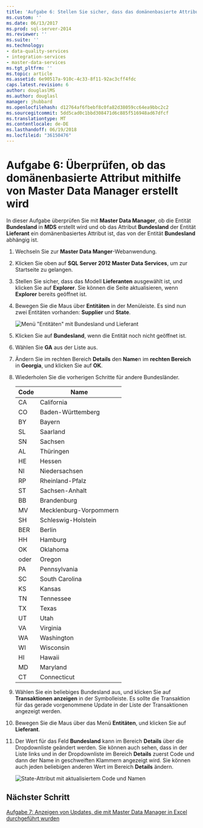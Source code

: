 ```yaml
---
title: 'Aufgabe 6: Stellen Sie sicher, dass das domänenbasierte Attribut erstellt wird, mithilfe von Master Data Manager | Microsoft Docs'
ms.custom: ''
ms.date: 06/13/2017
ms.prod: sql-server-2014
ms.reviewer: ''
ms.suite: ''
ms.technology:
- data-quality-services
- integration-services
- master-data-services
ms.tgt_pltfrm: ''
ms.topic: article
ms.assetid: 6e90517a-910c-4c33-8f11-92ac3cff4fdc
caps.latest.revision: 6
author: douglaslMS
ms.author: douglasl
manager: jhubbard
ms.openlocfilehash: d12764af6fbebf8c0fa82d38059cc64ea9bbc2c2
ms.sourcegitcommit: 5dd5cad0c1bbd308471d6c885f516948ad67dfcf
ms.translationtype: MT
ms.contentlocale: de-DE
ms.lasthandoff: 06/19/2018
ms.locfileid: "36150476"
---
```

# <a name="task-6-verify-that-the-domain-based-attribute-is-created-using-master-data-manager"></a>Aufgabe 6: Überprüfen, ob das domänenbasierte Attribut mithilfe von Master Data Manager erstellt wird
  In dieser Aufgabe überprüfen Sie mit **Master Data Manager**, ob die Entität **Bundesland** in **MDS** erstellt wird und ob das Attribut **Bundesland** der Entität **Lieferant** ein domänenbasiertes Attribut ist, das von der Entität **Bundesland** abhängig ist.  
  
1.  Wechseln Sie zur **Master Data Manger**-Webanwendung.  
  
2.  Klicken Sie oben auf **SQL Server 2012 Master Data Services**, um zur Startseite zu gelangen.  
  
3.  Stellen Sie sicher, dass das Modell **Lieferanten** ausgewählt ist, und klicken Sie auf **Explorer**. Sie können die Seite aktualisieren, wenn **Explorer** bereits geöffnet ist.  
  
4.  Bewegen Sie die Maus über **Entitäten** in der Menüleiste. Es sind nun zwei Entitäten vorhanden: **Supplier** und **State**.  
  
     ![Menü "Entitäten" mit Bundesland und Lieferant](../../2014/tutorials/media/et-verifythatthedbaiscreatedusingmdm-01.jpg "Menü \"Entitäten\" mit Bundesland und Lieferant")  
  
5.  Klicken Sie auf **Bundesland**, wenn die Entität noch nicht geöffnet ist.  
  
6.  Wählen Sie **GA** aus der Liste aus.  
  
7.  Ändern Sie im rechten Bereich **Details** den **Name**n im **rechten Bereich** in **Georgia**, und klicken Sie auf **OK**.  
  
8.  Wiederholen Sie die vorherigen Schritte für andere Bundesländer.  
  
    |Code|Name|  
    |----------|----------|  
    |CA|California|  
    |CO|Baden-Württemberg|  
    |BY|Bayern|  
    |SL|Saarland|  
    |SN|Sachsen|  
    |AL|Thüringen|  
    |HE|Hessen|  
    |NI|Niedersachsen|  
    |RP|Rheinland-Pfalz|  
    |ST|Sachsen-Anhalt|  
    |BB|Brandenburg|  
    |MV|Mecklenburg-Vorpommern|  
    |SH|Schleswig-Holstein|  
    |BER|Berlin|  
    |HH|Hamburg|  
    |OK|Oklahoma|  
    |oder|Oregon|  
    |PA|Pennsylvania|  
    |SC|South Carolina|  
    |KS|Kansas|  
    |TN|Tennessee|  
    |TX|Texas|  
    |UT|Utah|  
    |VA|Virginia|  
    |WA|Washington|  
    |WI|Wisconsin|  
    |HI|Hawaii|  
    |MD|Maryland|  
    |CT|Connecticut|  
  
9. Wählen Sie ein beliebiges Bundesland aus, und klicken Sie auf **Transaktionen anzeigen** in der Symbolleiste. Es sollte die Transaktion für das gerade vorgenommene Update in der Liste der Transaktionen angezeigt werden.  
  
10. Bewegen Sie die Maus über das Menü **Entitäten**, und klicken Sie auf **Lieferant**.  
  
11. Der Wert für das Feld **Bundesland** kann im Bereich **Details** über die Dropdownliste geändert werden. Sie können auch sehen, dass in der Liste links und in der Dropdownliste im Bereich **Details** zuerst Code und dann der Name in geschweiften Klammern angezeigt wird. Sie können auch jeden beliebigen anderen Wert im Bereich **Details** ändern.  
  
     ![State-Attribut mit aktualisiertem Code und Namen](../../2014/tutorials/media/et-verifythatthedbaiscreatedusingmdm-02.jpg "State-Attribut mit aktualisiertem Code und Namen")  
  
## <a name="next-step"></a>Nächster Schritt  
 [Aufgabe 7: Anzeigen von Updates, die mit Master Data Manager in Excel durchgeführt wurden](../../2014/tutorials/task-7-viewing-updates-made-using-master-data-manager-in-excel.md)  
  
  